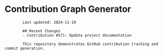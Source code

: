# Contribution Graph Generator
            
            Last updated: 2024-11-19
            
            ## Recent Changes
            - Contribution #571: Update project documentation
            
            This repository demonstrates GitHub contribution tracking and commit generation.
        
